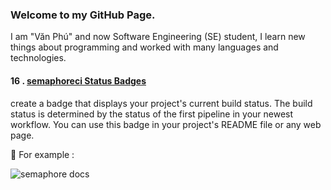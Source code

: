 ### Welcome to my GitHub Page. 
I am "Văn Phú" and now Software Engineering (SE) student, I learn new things about programming and worked with many languages and technologies.
#### 16 . [semaphoreci Status Badges](https://docs.semaphoreci.com/essentials/status-badges/)

create a badge that displays your project's current build status. The build status is determined by the status of the first pipeline in your newest workflow. You can use this badge in your project's README file or any web page.

📍 For example :

<img alt="semaphore docs" src="https://semaphore.semaphoreci.com/badges/docs/branches/master.svg">

